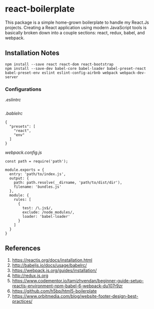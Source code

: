 # react-boilerplate

This package is a simple home-grown boilerplate to handle my React.Js projects. Creating a React application using modern JavaScript tools is basically broken down into a couple sections: react, redux, babel, and webpack.

## Installation Notes
```
npm install --save react react-dom react-bootstrap
npm install --save-dev babel-core babel-loader babel-preset-react babel-preset-env eslint eslint-config-airbnb webpack webpack-dev-server
```

### Configurations
*.eslintrc*
```

```

*.bablelrc*
```
{
  "presets": [
    "react",
    "env"
  ]
}
```

*webpack.config.js*
```
const path = require('path');

module.exports = {
  entry: 'path/to/index.js',
  output: {
    path: path.resolve(__dirname, 'path/to/dist/dir'),
    filename: 'bundles.js'
  },
  module: {
    rules: [
      {
        test: /\.js$/,
        exclude: /node_modules/,
        loader: 'babel-loader'
      }
    ]
  }
}
```


## References
1. https://reactjs.org/docs/installation.html
1. http://babeljs.io/docs/usage/babelrc/
1. https://webpack.js.org/guides/installation/
1. http://redux.js.org
1. https://www.codementor.io/tamizhvendan/beginner-guide-setup-reactjs-environment-npm-babel-6-webpack-du107r9zr
1. https://github.com/h5bp/html5-boilerplate
1. https://www.orbitmedia.com/blog/website-footer-design-best-practices/
